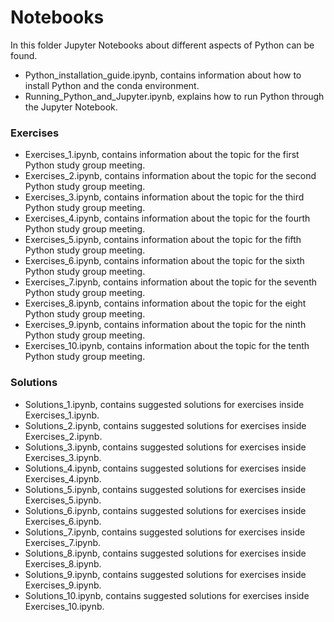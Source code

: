 # Notebooks

In this folder Jupyter Notebooks about different aspects of Python can be found.

* Python_installation_guide.ipynb, contains information about how to install Python and the conda environment.
* Running_Python_and_Jupyter.ipynb, explains how to run Python through the Jupyter Notebook.

### Exercises

* Exercises_1.ipynb, contains information about the topic for the first Python study group meeting.
* Exercises_2.ipynb, contains information about the topic for the second Python study group meeting.
* Exercises_3.ipynb, contains information about the topic for the third Python study group meeting.
* Exercises_4.ipynb, contains information about the topic for the fourth Python study group meeting.
* Exercises_5.ipynb, contains information about the topic for the fifth Python study group meeting.
* Exercises_6.ipynb, contains information about the topic for the sixth Python study group meeting.
* Exercises_7.ipynb, contains information about the topic for the seventh Python study group meeting.
* Exercises_8.ipynb, contains information about the topic for the eight Python study group meeting.
* Exercises_9.ipynb, contains information about the topic for the ninth Python study group meeting.
* Exercises_10.ipynb, contains information about the topic for the tenth Python study group meeting.

### Solutions

* Solutions_1.ipynb, contains suggested solutions for exercises inside Exercises_1.ipynb.
* Solutions_2.ipynb, contains suggested solutions for exercises inside Exercises_2.ipynb.
* Solutions_3.ipynb, contains suggested solutions for exercises inside Exercises_3.ipynb.
* Solutions_4.ipynb, contains suggested solutions for exercises inside Exercises_4.ipynb.
* Solutions_5.ipynb, contains suggested solutions for exercises inside Exercises_5.ipynb.
* Solutions_6.ipynb, contains suggested solutions for exercises inside Exercises_6.ipynb.
* Solutions_7.ipynb, contains suggested solutions for exercises inside Exercises_7.ipynb.
* Solutions_8.ipynb, contains suggested solutions for exercises inside Exercises_8.ipynb.
* Solutions_9.ipynb, contains suggested solutions for exercises inside Exercises_9.ipynb.
* Solutions_10.ipynb, contains suggested solutions for exercises inside Exercises_10.ipynb.


